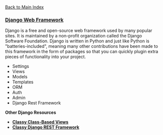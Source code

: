 [Back to Main Index](../README.md)

### [Django Web Framework](django.md)
Django is a free and open-source web framework used by many popular sites. It is maintained by a non-profit organization called the Django Software Foundation. Django is written in Python and just like Python is "batteries-included", meaning many other contributions have been made to this framework in the form of packages so that you can quickly plugin extra pieces of functionality into your project.

* Settings
* Views
* Models
* Templates
* ORM
* Auth
* Admin
* Django Rest Framework


**Other Django Resources**

* **[Classy Class-Based Views](https://ccbv.co.uk/)**
* **[Classy Django REST Framework](http://www.cdrf.co/)**
